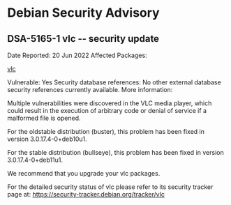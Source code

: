 
Debian Security Advisory
========================


DSA-5165-1 vlc -- security update
---------------------------------



Date Reported:
20 Jun 2022
Affected Packages:

[vlc](https://packages.debian.org/src:vlc)

Vulnerable:
Yes
Security database references:
No other external database security references currently available.
More information:

Multiple vulnerabilities were discovered in the VLC media player, which
could result in the execution of arbitrary code or denial of service if
a malformed file is opened.


For the oldstable distribution (buster), this problem has been fixed
in version 3.0.17.4-0+deb10u1.


For the stable distribution (bullseye), this problem has been fixed in
version 3.0.17.4-0+deb11u1.


We recommend that you upgrade your vlc packages.


For the detailed security status of vlc please refer to
its security tracker page at:
<https://security-tracker.debian.org/tracker/vlc>





